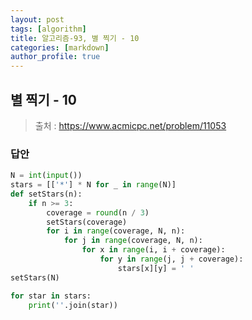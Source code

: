 ```yaml
---
layout: post
tags: [algorithm]
title: 알고리즘-93, 별 찍기 - 10
categories: [markdown]
author_profile: true
---
```


## 별 찍기 - 10

> 출처 : <https://www.acmicpc.net/problem/11053>

### 답안

```python
N = int(input())
stars = [['*'] * N for _ in range(N)]
def setStars(n):
    if n >= 3:
        coverage = round(n / 3)
        setStars(coverage)
        for i in range(coverage, N, n):
            for j in range(coverage, N, n):
                for x in range(i, i + coverage):
                    for y in range(j, j + coverage):
                        stars[x][y] = ' '
setStars(N)

for star in stars:
    print(''.join(star))

```
